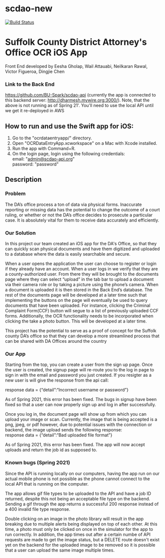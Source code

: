 # scdao-new
[![Build Status](https://travis-ci.com/eeshagholap/scdao-new.svg?token=uYKifbxq8pLi7ixxvyaZ&branch=master)](https://travis-ci.com/eeshagholap/scdao-new)

# Suffolk County District Attorney's Office OCR iOS App
Front End developed by Eesha Gholap, Wail Attauabi, Neilkaran Rawal, Victor Figueroa, Dingjie Chen 
### Link to the Back End
https://github.com/BU-Spark/scdao-api
(currently the app is connected to this backend server: http://dharmesh.mywire.org:3000/).
Note, that the above is not running as of Spring 21'. You'll need to use the local API until we get it re-deployed in AWS

## How to run and use the Swift app for iOS:
1. Go to the "ocrdataentryapp/" directory.
2. Open "OCRDataEntryApp.xcworkspace" on a Mac with Xcode installed.
3. Run the app with Command+R.
4. On the login page, login using the following credentials:  
    email: "admin@scdao-api.org"  
    password: "password"

## Description
### Problem
The DA’s office process a ton of data via physical forms. Inaccurate reporting or missing data has the potential to change the outcome of a court ruling, or whether or not the DA’s office decides to prosecute a particular case. It is absolutely vital for them to receive data accurately and efficiently.

### Our Solution
In this project our team created an iOS app for the DA's Office, so that they can quickly scan physical documents and have them digitized and uploaded to a database where the data is easily searchable and secure.

When a user opens the application the user can choose to register or login if they already have an account. When a user logs in we verify that they are a county-authorized user. From there they will be brought to the documents page where they can select “upload” in the tab bar to upload a document via their camera role or by taking a picture using the phone’s camera. When a document is uploaded it is then stored in the Back End’s database. The rest of the documents page will be developed at a later time such that implementing the buttons on the page will eventually be used to query documents that have been uploaded. For instance, clicking the Criminal Complaint Form(CCF) button will segue to a list of previously uploaded CCF forms. Additionally, the OCR functionality needs to be incorporated when clicking the take a photo button. This will be developed at a later time.

This project has the potential to serve as a proof of concept for the Suffolk county DA’s office so that they can develop a more streamlined process that can be shared with DA Offices around the country 

### Our App
Starting from the top, you can create a user from the sign up page. Once the user is created, the signup page will re-route you to the log in page to sign in with the email and password you just created. If you resigter as a new user is will give the response from the api call:

response data = {“detail”:“Incorrect username or password”}

As of Spring 2021, this error has been fixed. The bugs in signup have been fixed so that a user can now properly sign up and log in after successfully. 

Once you log in, the document page will show up from which you can upload your image or scan. Currently, the image that is being accepted is a png, jpeg, or pdf however, due to potential issues with the connection or backend, the image upload sends the following response:  
response data = {“detail”:“Bad uploaded file format”}

As of Spring 2021, this error has been fixed. The app will now accept uploads and return the job id as supposed to.

### Known bugs (Spring 2021)
Since the API is running locally on our computers, having the app run on our actual mobile phone is not possible as the phone cannot connect to the local API that is running on the computer. 

The app allows gif file types to be uploaded to the API and have a job ID returned, despite this not being an acceptable file type on the backend. Sending a gif through the app returns a successful 200 response instead of a 400 invalid file type response.

Double clicking on an image in the photo library will result in the app breaking due to multiple alerts being displayed on top of each other. At this time, a photo must only be clicked on once in the simulator for the app to run correctly. In addition, the app times out after a certain numbe of API requests are made to get the image status, but a DELETE route doesn't exist yet on the backend for the uploaded image to be removed so it is possible that a user can upload the same image multiple times.

